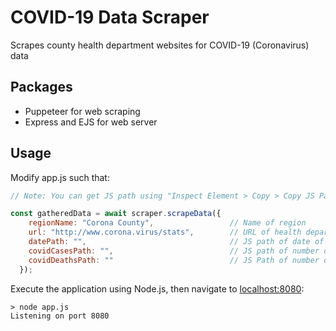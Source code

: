 # COVID-19 Data Scraper

Scrapes county health department websites for COVID-19 (Coronavirus) data

## Packages

- Puppeteer for web scraping
- Express and EJS for web server

## Usage

Modify app.js such that:
```js
// Note: You can get JS path using "Inspect Element > Copy > Copy JS Path"

const gatheredData = await scraper.scrapeData({
    regionName: "Corona County",                 // Name of region
    url: "http://www.corona.virus/stats",        // URL of health department website
    datePath: "",                                // JS path of date of updated stats
    covidCasesPath: "",                          // JS path of number of positive COVID-19 cases
    covidDeathsPath: ""                          // JS Path of number of COVID-19 deaths
  });
```
Execute the application using Node.js, then navigate to [localhost:8080](http://localhost:8080/):
```
> node app.js
Listening on port 8080
```
